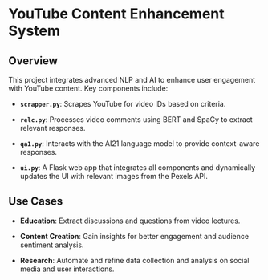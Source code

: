 # YouTube Content Enhancement System

## Overview

This project integrates advanced NLP and AI to enhance user engagement with YouTube content. Key components include:

- **`scrapper.py`**: Scrapes YouTube for video IDs based on criteria.
  
- **`relc.py`**: Processes video comments using BERT and SpaCy to extract relevant responses.

- **`qa1.py`**: Interacts with the AI21 language model to provide context-aware responses.

- **`ui.py`**: A Flask web app that integrates all components and dynamically updates the UI with relevant images from the Pexels API.

## Use Cases

- **Education**: Extract discussions and questions from video lectures.
  
- **Content Creation**: Gain insights for better engagement and audience sentiment analysis.

- **Research**: Automate and refine data collection and analysis on social media and user interactions.
